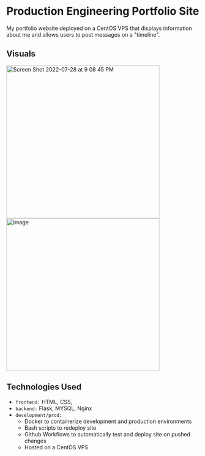 # Production Engineering Portfolio Site

My portfolio website deployed on a CentOS VPS that displays information about me and allows users to post messages on a "timeline".

## Visuals
<img width="400" alt="Screen Shot 2022-07-28 at 9 08 45 PM" src="https://user-images.githubusercontent.com/81380688/181681085-28399df4-1de6-4e28-a88c-eb49d685997c.png"> <img width="400" alt="image" src="https://user-images.githubusercontent.com/81380688/181681138-847f89f3-6750-4724-ae6c-a9455104c89f.png">


## Technologies Used
- `frontend:` HTML, CSS, 
- `backend:` Flask, MYSQL, Nginx
- `development/prod:` 
  - Docker to containerize development and production environments
  - Bash scripts to redeploy site
  - Github Workflows to automatically test and deploy site on pushed changes
  - Hosted on a CentOS VPS

